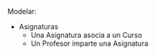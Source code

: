 
Modelar:
- Asignaturas
    - Una Asignatura asocia a un Curso
    - Un Profesor imparte una Asignatura